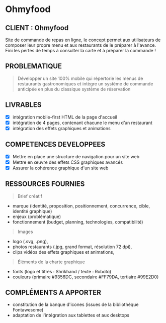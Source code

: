 # Ohmyfood

## CLIENT : Ohmyfood

Site de commande de repas en ligne, le concept permet aux utilisateurs de composer leur propre menu et aux restaurants de le préparer à l'avance.
Fini les pertes de temps à consulter la carte et à préparer la commande !

## PROBLEMATIQUE

> Développer un site 100% mobile qui répertorie les menus de restaurants gastronomiques et intègre un système de commande anticipée en plus du classique système de réservation

## LIVRABLES

-[x] intégration mobile-first HTML de la page d'accueil
-[x] intégration de 4 pages, contenant chacune le menu d’un restaurant
-[x] intégration des effets graphiques et animations

## COMPETENCES DEVELOPPEES

-[x] Mettre en place une structure de navigation pour un site web
-[x] Mettre en œuvre des effets CSS graphiques avancés
-[x] Assurer la cohérence graphique d'un site web

## RESSOURCES FOURNIES

> Brief créatif

- marque (identité, proposition, positionnement, concurrence, cible, identité graphique)
- enjeux (problématique)
- fonctionnement (budget, planning, technologies, compatibilité)

> Images

- logo (.svg, .png),
- photos restaurants (.jpg, grand format, résolution 72 dpi),
- clips vidéos des effets graphiques et animations,

> Éléments de la charte graphique

- fonts (logo et titres : Shrikhand / texte : Roboto)
- couleurs (primaire #9356DC, secondaire #FF79DA, tertiaire #99E2D0)

## COMPLÉMENTS A APPORTER

- constitution de la banque d'icones (issues de la bibliothèque Fontawesome)
- adaptation de l'intégration aux tablettes et aux desktops
